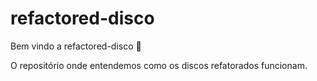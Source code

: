 # refactored-disco

Bem vindo a refactored-disco :tada:

O repositório onde entendemos como os discos refatorados funcionam.